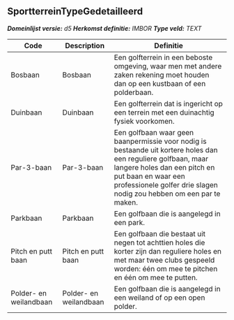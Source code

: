 ﻿## SportterreinTypeGedetailleerd

*__Domeinlijst versie:__ d5*
*__Herkomst definitie:__ IMBOR*
*__Type veld:__ TEXT*

|__Code__ |__Description__ |__Definitie__	|
|	---	|	---	|   ---	| 
| Bosbaan | Bosbaan | Een golfterrein in een beboste omgeving, waar men met andere zaken rekening moet houden dan op een kustbaan of een polderbaan. |
| Duinbaan | Duinbaan | Een golfterrein dat is ingericht op een terrein met een duinachtig fysiek voorkomen. |
| Par-3-baan | Par-3-baan | Een golfbaan waar geen baanpermissie voor nodig is bestaande uit kortere holes dan een reguliere golfbaan, maar langere holes dan een pitch en put baan en waar een professionele golfer drie slagen nodig zou hebben om een par te maken. |
| Parkbaan | Parkbaan | Een golfbaan die is aangelegd in een park. |
| Pitch en putt baan | Pitch en putt baan | Een golfbaan die bestaat uit negen tot achttien holes die korter zijn dan reguliere holes en met maar twee clubs gespeeld worden: één om mee te pitchen en één om mee te putten. |
| Polder- en weilandbaan | Polder- en weilandbaan | Een golfbaan die is aangelegd in een weiland of op een open polder. |

